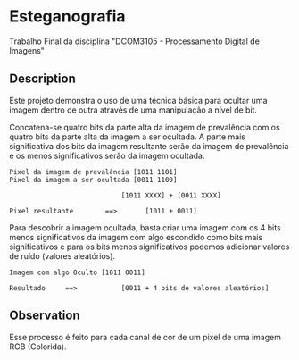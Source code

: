 # Esteganografia

Trabalho Final da disciplina "DCOM3105 - Processamento Digital de Imagens"

## Description

Este projeto demonstra o uso de uma técnica básica para ocultar uma imagem dentro de outra através de uma manipulação a nível de bit.

Concatena-se quatro bits da parte alta da imagem de prevalência com os quatro bits da parte alta da imagem a ser ocultada. A parte mais significativa dos bits da imagem resultante serão da imagem de prevalência e os menos significativos serão da imagem ocultada.

```
Pixel da imagem de prevalência [1011 1101]
Pixel da imagem a ser ocultada [0011 1100] 
                            
                            [1011 XXXX] + [0011 XXXX]

Pixel resultante        ==>       [1011 + 0011] 
```

Para descobrir a imagem ocultada, basta criar uma imagem com os 4 bits menos significativos da imagem com algo escondido como bits mais significativos e para os bits menos significativos podemos adicionar valores de ruído (valores aleatórios).

```
Imagem com algo Oculto [1011 0011]

Resultado     ==>           [0011 + 4 bits de valores aleatórios]
```

## Observation
Esse processo é feito para cada canal de cor de um pixel de uma imagem RGB (Colorida).
